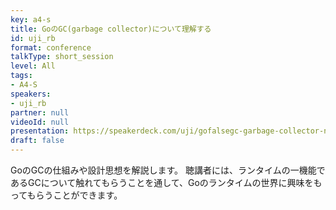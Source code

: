 ```yaml
---
key: a4-s
title: GoのGC(garbage collector)について理解する
id: uji_rb
format: conference
talkType: short_session
level: All
tags:
- A4-S
speakers:
- uji_rb
partner: null
videoId: null
presentation: https://speakerdeck.com/uji/gofalsegc-garbage-collector-nituiteli-jie-suru
draft: false
---
```

GoのGCの仕組みや設計思想を解説します。
聴講者には、ランタイムの一機能であるGCについて触れてもらうことを通して、Goのランタイムの世界に興味をもってもらうことができます。